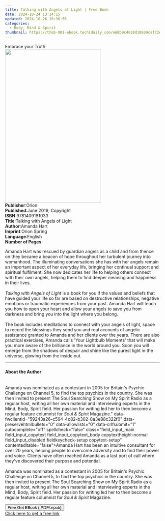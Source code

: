 ```yaml
---
title: Talking with Angels of Light | Free Book
date: 2024-10-24 13:14:15
updated: 2024-10-26 10:36:56
categories:
  - Body, Mind & Spirit
thumbnail: https://thmb-001-ebook.techidaily.com/e60b9c4618d18809caf72e3a4e5cc6047b70a5a7628ef9aa4e1a3d02e86da74d.jpg
---
```

<main id="book-container">
  <div class="flex flex-col">
    <div class="book-brief flex-1 py-6 px-4 sm:p-6 md:py-10 md:px-8">
      <!-- brief-->
      <div class="book-brief-main">Embrace your Truth</div>
    </div>
    <div
      class="book-meta-info flex-1 grid gap-4 col-start-1 col-end-3 row-start-1 sm:mb-6 sm:grid-cols-4 lg:gap-6 lg:col-start-2 lg:row-end-6 lg:row-span-6 lg:mb-0"
    >
      <div
        class="book-meta-info-left place-content-center mt-4 p-4 text-sm leading-6 col-start-2 col-span-2 dark:text-slate-400"
      >
        <img
          class="w-full h-500 object-cover rounded-lg sm:h-255 sm:col-span-2 lg:col-span-full"
          src="https://img-001-ebook.techidaily.com/a0418b342ace1066d4de11cb7d376cd5aaeaf5a9421c1a64840aba0a4c74693f.jpg"
          alt=""
          width="312"
          height="500"
        />
      </div>
      <div
        class="book-meta-info-right mt-2 col-start-1 row-start-2 col-span-3 self-center"
      >
        <!-- meta data  -->
        <div class="flex flex-col px-4 md:px-8">
          <div class="flex-1">
            <strong>Publisher</strong>:<span class="px-2">Orion</span>
          </div>
          <div class="flex-1">
            <strong>Published</strong>:<span class="px-2"
              >June 2019; Copyright</span
            >
          </div>
          <div class="flex-1">
            <strong>ISBN</strong>:<span class="px-2">9781409181033</span>
          </div>
          <div class="flex-1">
            <strong>Title</strong>:<span class="px-2"
              >Talking with Angels of Light</span
            >
          </div>
          <div class="flex-1">
            <strong>Author</strong>:<span class="px-2">Amanda Hart</span>
          </div>
          <div class="flex-1">
            <strong>Imprint</strong>:<span class="px-2">Orion Spring</span>
          </div>
          <div class="flex-1">
            <strong>Language</strong>:<span class="px-2">English</span>
          </div>
          <div class="flex-1">
            <strong>Number of Pages</strong>:<span class="px-2"></span>
          </div>
        </div>
      </div>
    </div>
    <div class="book-description flex-1 py-6 px-4 sm:p-6 md:py-10 md:px-8">
      <div class="book-description-main">
        <div accordion-content="" id="description">
          <p>
            Amanda Hart was rescued by guardian angels as a child and from
            thence on they became a beacon of hope throughout her turbulent
            journey into womanhood. The illuminating conversations she has with
            her angels remain an important aspect of her everyday life, bringing
            her continual support and spiritual fulfilment. She now dedicates
            her life to helping others connect with their own angels, helping
            them to find deeper meaning and happiness in their lives.<br /><br /><i
              >Talking with Angels of Light </i
            >is a book for you if the values and beliefs that have guided your
            life so far are based on destructive relationships, negative
            emotions or traumatic experiences from your past. Amanda Hart will
            teach you how to open your heart and allow your angels to save you
            from darkness and bring you into the light where you belong.<br /><br />The
            book includes meditations to connect with your angels of light,
            space to record the blessings they send you and real accounts of
            angelic assistance granted to Amanda and her clients over the years.
            There are also practical exercises, Amanda calls 'Your Lightbulb
            Moments' that will make you more aware of the brilliance in the
            world around you. Soon you will emerge from the shadows of despair
            and shine like the purest light in the universe, glowing from the
            inside out.
          </p>
        </div>
        <div class="accordion-fader"></div>
      </div>
    </div>
    <div class="book-excerpts flex-1 py-6 px-4 sm:p-6 md:py-10 md:px-8">
      <!-- excerpts-->
      <div class="book-excerpts-main">
        <hr />
        <h4 class="placeholder placeholder-heading">
          <span>About the Author</span>
        </h4>
        <p></p>
        <p>
          <br />
          Amanda was nominated as a contestant in 2005 for Britain's Psychic
          Challenge on Channel 5, to find the top psychics in the country. She
          was then invited to present The Soul Searching Show on My Spirit Radio
          as a regular host, writing all her own material and interviewing
          experts in the Mind, Body, Spirit field. Her passion for writing led
          her to then become a regular feature columnist for
          <i>Soul &amp; Spirit </i>Magazine."
          data-fwclientid="59243a26-c564-4c82-b302-8a3e88c322f0"
          data-preservehtmlbullets="0" data-allowlists="0" data-crlfsubmit="1"
          autocomplete="off" spellcheck="false" class="field_input_main
          field_input_copytext field_input_copytext_body copytextheight-normal
          field_input_disabled fieldkeycheck-setup copytext-setup"
          contenteditable="false"&gt;Amanda Hart has been an intuitive
          consultant for over 20 years, helping people to overcome adversity and
          to find their power and voice. Clients have often reached Amanda as a
          last port of call where they've discovered their purpose and
          potential. <br /><br />
          Amanda was nominated as a contestant in 2005 for Britain's Psychic
          Challenge on Channel 5, to find the top psychics in the country. She
          was then invited to present The Soul Searching Show on My Spirit Radio
          as a regular host, writing all her own material and interviewing
          experts in the Mind, Body, Spirit field. Her passion for writing led
          her to then become a regular feature columnist for
          <i>Soul &amp; Spirit </i>Magazine.
        </p>
        <p></p>
      </div>
    </div>
    <div
      class="book-about-author flex-1 py-6 px-4 sm:p-6 md:py-10 md:px-8"
    ></div>
    <div class="book-free-get flex-1 py-6 px-4 sm:p-6 md:py-10 md:px-8">
      <button
        id="btn-free-get"
        class="bg-blue-500 hover:bg-blue-700 text-white font-bold py-2 px-4 rounded"
      >
        Free Get EBook (.PDF/.epub)
      </button>
      <div id="countdown-display" class="px-2 text-lg mt-2"></div>
      <a
        id="free-link"
        class="hidden bg-blue-500 hover:bg-blue-700 text-white font-bold py-2 px-4 rounded"
        href="https://www.ebooks.com/en-us/book/96192021/talking-with-angels-of-light/amanda-hart/"
        target="_blank"
        >Click here to get a free link</a
      >
    </div>
    <script>
      let countdownTime = 0;
      let countdownInterval = null;
      document
        .getElementById('btn-free-get')
        .addEventListener('click', startCountdown);
      function startCountdown() {
        countdownTime = new Date().getTime() + 60000 * 3;
        countdownInterval = setInterval(updateCountdown, 1000);
        document.getElementById('btn-free-get').disabled = true;
        document
          .getElementById('btn-free-get')
          .classList.add('bg-gray-500', 'cursor-not-allowed');
      }
      function updateCountdown() {
        let currentTime = new Date().getTime();
        let timeLeft = countdownTime - currentTime;
        let secondsLeft = Math.floor(timeLeft / 1000);
        document.getElementById('countdown-display').innerHTML =
          `Remaining time: ${secondsLeft} seconds.`;
        if (secondsLeft <= 0) {
          clearInterval(countdownInterval);
          document.getElementById('btn-free-get').classList.add('hidden');
          document.getElementById('free-link').classList.remove('hidden');
          document.getElementById('countdown-display').innerHTML = '';
        }
      }
    </script>
  </div>
</main>
